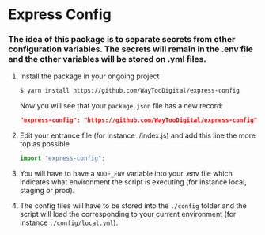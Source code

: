 # Express Config

### The idea of this package is to separate secrets from other configuration variables. The secrets will remain in the .env file and the other variables will be stored on .yml files.

1. Install the package in your ongoing project
   ```bash
   $ yarn install https://github.com/WayTooDigital/express-config
   ```
   Now you will see that your `package.json` file has a new record:
   ```json
   "express-config": "https://github.com/WayTooDigital/express-config"
   ```
2. Edit your entrance file (for instance ./index.js) and add this line the more top as possible
   ```js
   import "express-config";
   ```
3. You will have to have a `NODE_ENV` variable into your .env file which indicates what environment the script is executing (for instance local, staging or prod).

4. The config files will have to be stored into the `./config` folder and the script will load the corresponding to your current environment (for instance `./config/local.yml`).
